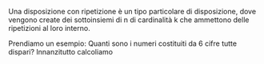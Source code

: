 Una disposizione con ripetizione è un tipo particolare di disposizione, dove vengono create dei sottoinsiemi di n di cardinalità k che ammettono delle ripetizioni al loro interno.

Prendiamo un esempio:
Quanti sono i numeri costituiti da 6 cifre tutte dispari?
Innanzitutto calcoliamo 